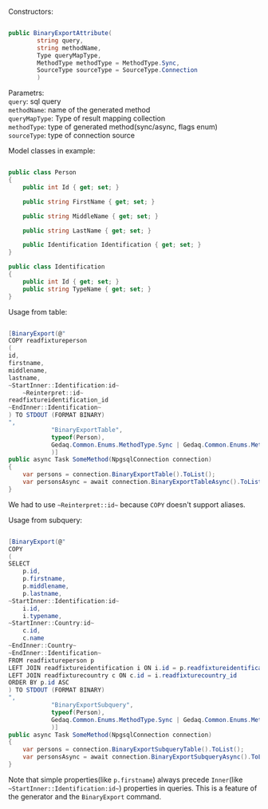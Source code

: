Constructors:

```C#

public BinaryExportAttribute(
        string query,
        string methodName,
        Type queryMapType,
        MethodType methodType = MethodType.Sync,
        SourceType sourceType = SourceType.Connection
        )

```
Parametrs:<br>
`query`: sql query<br>
`methodName`: name of the generated method<br>
`queryMapType`: Type of result mapping collection<br>
`methodType`: type of generated method(sync/async, flags enum)<br>
`sourceType`: type of connection source<br>

Model classes in example:
```C#

public class Person
{
    public int Id { get; set; }

    public string FirstName { get; set; }

    public string MiddleName { get; set; }

    public string LastName { get; set; }

    public Identification Identification { get; set; }
}

public class Identification
{
    public int Id { get; set; }
    public string TypeName { get; set; }
}

```

Usage from table:

```C#

[BinaryExport(@"
COPY readfixtureperson 
(
id,
firstname,
middlename,
lastname,
~StartInner::Identification:id~
    ~Reinterpret::id~
readfixtureidentification_id
~EndInner::Identification~
) TO STDOUT (FORMAT BINARY)
", 
            "BinaryExportTable",
            typeof(Person), 
            Gedaq.Common.Enums.MethodType.Sync | Gedaq.Common.Enums.MethodType.Async
            )]
public async Task SomeMethod(NpgsqlConnection connection)
{
    var persons = connection.BinaryExportTable().ToList();
    var personsAsync = await connection.BinaryExportTableAsync().ToListAsync();
}
```
We had to use `~Reinterpret::id~` because `COPY` doesn't support aliases.

Usage from subquery:

```C#

[BinaryExport(@"
COPY 
(
SELECT 
    p.id,
    p.firstname,
    p.middlename,
    p.lastname,
~StartInner::Identification:id~
    i.id,
    i.typename,
~StartInner::Country:id~
    c.id,
    c.name
~EndInner::Country~
~EndInner::Identification~
FROM readfixtureperson p
LEFT JOIN readfixtureidentification i ON i.id = p.readfixtureidentification_id
LEFT JOIN readfixturecountry c ON c.id = i.readfixturecountry_id
ORDER BY p.id ASC
) TO STDOUT (FORMAT BINARY)
", 
            "BinaryExportSubquery",
            typeof(Person), 
            Gedaq.Common.Enums.MethodType.Sync | Gedaq.Common.Enums.MethodType.Async
            )]
public async Task SomeMethod(NpgsqlConnection connection)
{
    var persons = connection.BinaryExportSubqueryTable().ToList();
    var personsAsync = await connection.BinaryExportSubqueryAsync().ToListAsync();
}
```

Note that simple properties(like `p.firstname`) always precede `Inner`(like `~StartInner::Identification:id~`) properties in queries. This is a feature of the generator and the `BinaryExport` command.
